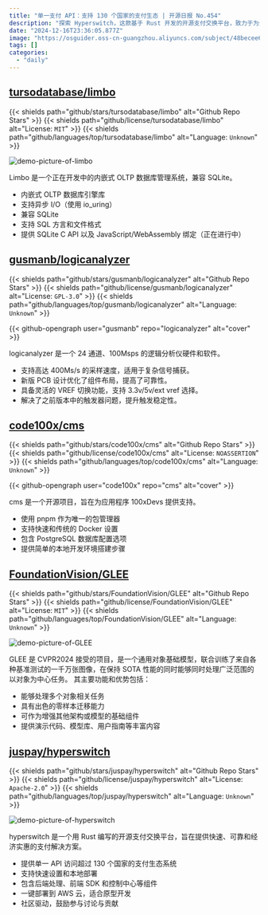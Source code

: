 ```yaml
---
title: "单一支付 API：支持 130 个国家的支付生态 | 开源日报 No.454"
description: "探索 Hyperswitch，这款基于 Rust 开发的开源支付交换平台，致力于为全球支付提供快速、可靠的解决方案。通过单一 API，您可以轻松接入 130 多个国家的支付生态，快速部署，助力原型开发。"
date: "2024-12-16T23:36:05.877Z"
image: "https://osguider.oss-cn-guangzhou.aliyuncs.com/subject/48becee617e5a5a0c30ebafd4338601f.png"
tags: []
categories:
  - "daily"
---
```


## [tursodatabase/limbo](https://github.com/tursodatabase/limbo)

{{< shields path="github/stars/tursodatabase/limbo" alt="Github Repo Stars" >}} {{< shields path="github/license/tursodatabase/limbo" alt="License: `MIT`" >}} {{< shields path="github/languages/top/tursodatabase/limbo" alt="Language: `Unknown`" >}}

![demo-picture-of-limbo](https://static.osguider.com/subject/github/tursodatabase/limbo/248cc11ff31c5b2256dbf53fa5b4bc1e.png)

Limbo 是一个正在开发中的内嵌式 OLTP 数据库管理系统，兼容 SQLite。

- 内嵌式 OLTP 数据库引擎库
- 支持异步 I/O（使用 io_uring）
- 兼容 SQLite
- 支持 SQL 方言和文件格式
- 提供 SQLite C API 以及 JavaScript/WebAssembly 绑定（正在进行中）
  
## [gusmanb/logicanalyzer](https://github.com/gusmanb/logicanalyzer)

{{< shields path="github/stars/gusmanb/logicanalyzer" alt="Github Repo Stars" >}} {{< shields path="github/license/gusmanb/logicanalyzer" alt="License: `GPL-3.0`" >}} {{< shields path="github/languages/top/gusmanb/logicanalyzer" alt="Language: `Unknown`" >}}

{{< github-opengraph user="gusmanb" repo="logicanalyzer" alt="cover" >}}

logicanalyzer 是一个 24 通道、100Msps 的逻辑分析仪硬件和软件。

- 支持高达 400Ms/s 的采样速度，适用于复杂信号捕获。
- 新版 PCB 设计优化了组件布局，提高了可靠性。
- 具备灵活的 VREF 切换功能，支持 3.3v/5v/ext vref 选择。
- 解决了之前版本中的触发器问题，提升触发稳定性。
  
## [code100x/cms](https://github.com/code100x/cms)

{{< shields path="github/stars/code100x/cms" alt="Github Repo Stars" >}} {{< shields path="github/license/code100x/cms" alt="License: `NOASSERTION`" >}} {{< shields path="github/languages/top/code100x/cms" alt="Language: `Unknown`" >}}

{{< github-opengraph user="code100x" repo="cms" alt="cover" >}}

cms 是一个开源项目，旨在为应用程序 100xDevs 提供支持。

- 使用 pnpm 作为唯一的包管理器
- 支持快速和传统的 Docker 设置
- 包含 PostgreSQL 数据库配置选项
- 提供简单的本地开发环境搭建步骤
  
## [FoundationVision/GLEE](https://github.com/FoundationVision/GLEE)

{{< shields path="github/stars/FoundationVision/GLEE" alt="Github Repo Stars" >}} {{< shields path="github/license/FoundationVision/GLEE" alt="License: `MIT`" >}} {{< shields path="github/languages/top/FoundationVision/GLEE" alt="Language: `Unknown`" >}}

![demo-picture-of-GLEE](https://static.osguider.com/subject/github/FoundationVision/GLEE/2b64f699dd17e34259c462f8ed5b84c1.gif)

GLEE 是 CVPR2024 接受的项目，是一个通用对象基础模型，联合训练了来自各种基准测试的一千万张图像，在保持 SOTA 性能的同时能够同时处理广泛范围的以对象为中心任务。
其主要功能和优势包括：

- 能够处理多个对象相关任务
- 具有出色的零样本迁移能力
- 可作为增强其他架构或模型的基础组件
- 提供演示代码、模型库、用户指南等丰富内容
  
## [juspay/hyperswitch](https://github.com/juspay/hyperswitch)

{{< shields path="github/stars/juspay/hyperswitch" alt="Github Repo Stars" >}} {{< shields path="github/license/juspay/hyperswitch" alt="License: `Apache-2.0`" >}} {{< shields path="github/languages/top/juspay/hyperswitch" alt="Language: `Unknown`" >}}

![demo-picture-of-hyperswitch](https://static.osguider.com/subject/github/juspay/hyperswitch/8e9db864d77c984bf7d4b7ab9d2fa337.png)

hyperswitch 是一个用 Rust 编写的开源支付交换平台，旨在提供快速、可靠和经济实惠的支付解决方案。

- 提供单一 API 访问超过 130 个国家的支付生态系统
- 支持快速设置和本地部署
- 包含后端处理、前端 SDK 和控制中心等组件
- 一键部署到 AWS 云，适合原型开发
- 社区驱动，鼓励参与讨论与贡献
  
